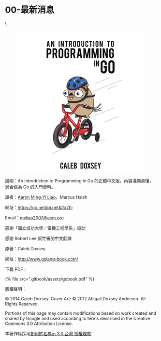 # 00-最新消息

\


<figure><img src=".gitbook/assets/go1.png" alt=""><figcaption></figcaption></figure>

說明：An Introduction to Programming in Go 的正體中文版，內容淺顯易懂，適合做為 Go 的入門資料。

譯者：[Aaron Ming-Yi Liao](https://netdpi.net)、Marcus Hsieh

網址：https://go.netdpi.net&#x20;

Email：myliao2007@acm.org

感謝「國立成功大學／電機工程學系」協助

感謝 Robert Lee 幫忙審閱中文翻譯

原著：Caleb Doxsey

網址：http://www.golang-book.com/

下載 PDF：

{% file src=".gitbook/assets/gobook.pdf" %}

版權聲明：

© 2014 Caleb Doxsey. Cover Art: © 2012 Abigail Doxsey Anderson. All Rights Reserved.

Portions of this page may contain modifications based on work created and shared by Google and used according to terms described in the Creative Commons 3.0 Attribution License.



本著作係採用[創用姓名標示 3.0 台灣 授權條款](http://www.google.com/url?q=http%3A%2F%2Fcreativecommons.org%2Flicenses%2Fby%2F3.0%2Ftw%2F\&sa=D\&sntz=1\&usg=AOvVaw0kKB19u22X4HWDL19ITbto).
